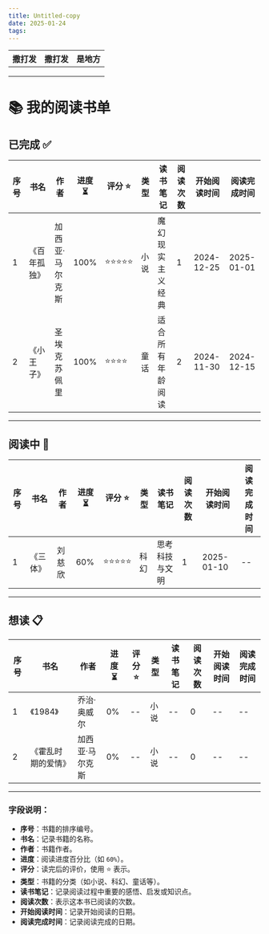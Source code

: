 ```yaml
---
title: Untitled-copy
date: 2025-01-24
tags:
---
```


| 撒打发 | 撒打发 | 是地方 |
| ------ | ------ | ------ |
|        |        |        |
|        |        |        |
|        |        |        |

# 📚 我的阅读书单

## 已完成 ✅
| 序号 | 书名         | 作者            | 进度 ⏳ | 评分 ⭐ | 类型 | 读书笔记         | 阅读次数 | 开始阅读时间 | 阅读完成时间 |
| ---- | ------------ | --------------- | ------ | ------ | ---- | ---------------- | -------- | ------------ | ------------ |
| 1    | 《百年孤独》 | 加西亚·马尔克斯 | 100%   | ⭐⭐⭐⭐⭐  | 小说 | 魔幻现实主义经典 | 1        | 2024-12-25   | 2025-01-01   |
| 2    | 《小王子》   | 圣埃克苏佩里    | 100%   | ⭐⭐⭐⭐   | 童话 | 适合所有年龄阅读 | 2        | 2024-11-30   | 2024-12-15   |

---

## 阅读中 📖
| 序号 | 书名     | 作者   | 进度 ⏳ | 评分 ⭐ | 类型 | 读书笔记       | 阅读次数 | 开始阅读时间 | 阅读完成时间 |
| ---- | -------- | ------ | ------ | ------ | ---- | -------------- | -------- | ------------ | ------------ |
| 1    | 《三体》 | 刘慈欣 | 60%    | ⭐⭐⭐⭐⭐  | 科幻 | 思考科技与文明 | 1        | 2025-01-10   | --           |

---

## 想读 📋
| 序号 | 书名               | 作者            | 进度 ⏳ | 评分 ⭐ | 类型 | 读书笔记 | 阅读次数 | 开始阅读时间 | 阅读完成时间 |
| ---- | ------------------ | --------------- | ------ | ------ | ---- | -------- | -------- | ------------ | ------------ |
| 1    | 《1984》           | 乔治·奥威尔     | 0%     | --     | 小说 | --       | 0        | --           | --           |
| 2    | 《霍乱时期的爱情》 | 加西亚·马尔克斯 | 0%     | --     | 小说 | --       | 0        | --           | --           |

---

### 字段说明：
- **序号**：书籍的排序编号。
- **书名**：记录书籍的名称。
- **作者**：书籍作者。
- **进度**：阅读进度百分比（如 `60%`）。
- **评分**：读完后的评价，使用 ⭐ 表示。
- **类型**：书籍的分类（如小说、科幻、童话等）。
- **读书笔记**：记录阅读过程中重要的感悟、启发或知识点。
- **阅读次数**：表示这本书已阅读的次数。
- **开始阅读时间**：记录开始阅读的日期。
- **阅读完成时间**：记录阅读完成的日期。